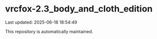 # vrcfox-2.3_body_and_cloth_edition

Last updated: 2025-06-18 18:54:49

This repository is automatically maintained.
